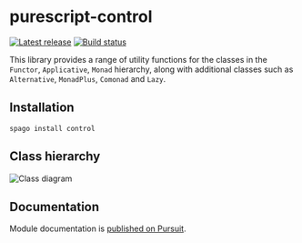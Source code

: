 # purescript-control

[![Latest release](http://img.shields.io/github/release/purescript/purescript-control.svg)](https://github.com/purescript/purescript-control/releases)
[![Build status](https://github.com/purescript/purescript-control/workflows/CI/badge.svg?branch=master)](https://github.com/purescript/purescript-control/actions?query=workflow%3ACI+branch%3Amaster)

This library provides a range of utility functions for the classes in the `Functor`, `Applicative`, `Monad` hierarchy, along with additional classes such as `Alternative`, `MonadPlus`, `Comonad` and `Lazy`.

## Installation

```
spago install control
```

## Class hierarchy

![Class diagram](class-diagram.png)

## Documentation

Module documentation is [published on Pursuit](http://pursuit.purescript.org/packages/purescript-control).
